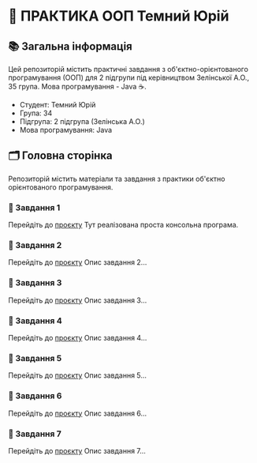 # 🌟 ПРАКТИКА ООП Темний Юрій 

## 📚 Загальна інформація

Цей репозиторій містить практичні завдання з об'єктно-орієнтованого програмування (ООП) для 2 підгрупи під керівництвом Зелінської А.О., 35 група. Мова програмування - Java ☕.

- Студент: Темний Юрій
- Група: 34
- Підгрупа: 2 підгрупа (Зелінська А.О.)
- Мова програмування: Java

## 🗂️ Головна сторінка

Репозиторій містить матеріали та завдання з практики об'єктно орієнтованого програмування.

### 📝 Завдання 1
Перейдіть до [проєкту](src/task-1)
Тут реалізована проста консольна програма.

### 📝 Завдання 2
Перейдіть до [проєкту](src/task-2)
Опис завдання 2...

### 📝 Завдання 3
Перейдіть до [проєкту](src/task-3/src)
Опис завдання 3...

### 📝 Завдання 4
Перейдіть до [проєкту](URL)
Опис завдання 4...

### 📝 Завдання 5
Перейдіть до [проєкту](URL)
Опис завдання 5...

### 📝 Завдання 6
Перейдіть до [проєкту](URL)
Опис завдання 6...

### 📝 Завдання 7
Перейдіть до [проєкту](URL)
Опис завдання 7...
